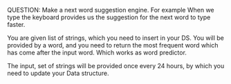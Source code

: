 QUESTION: Make a next word suggestion engine.
For example
When we type the keyboard provides us the suggestion for the next word to type faster.

You are given list of strings, which you need to insert in your DS.
You will be provided by a word, and you need to return the most frequent word which has come after the input word. 
Which works as word predictor.

The input, set of strings will be provided once every 24 hours, by which you need to update your Data structure.

